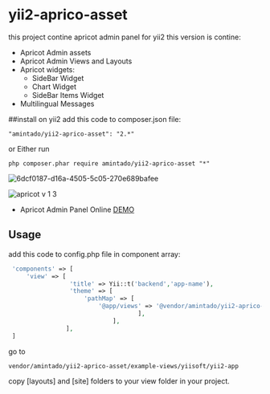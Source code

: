 # yii2-aprico-asset
this project contine apricot admin panel for yii2
this version is contine:
 
 * Apricot Admin assets
 * Apricot Admin Views and Layouts
 * Apricot widgets:
    * SideBar Widget
    *  Chart Widget
    *   SideBar Items Widget
 * Multilingual Messages
 
 ##install on yii2
 add this code to composer.json file:
 ````
 "amintado/yii2-aprico-asset": "2.*"
 ````
or Either run
 ````
 php composer.phar require amintado/yii2-aprico-asset "*"
 ````
 ![6dcf0187-d16a-4505-5c05-270e689bafee](https://cloud.githubusercontent.com/assets/11722893/25552669/2721a498-2cb5-11e7-858f-195ea733356f.png)
 
 ![apricot v 1 3](https://cloud.githubusercontent.com/assets/11722893/25552696/af14f9d6-2cb5-11e7-9aa4-66de11e42527.png)

* Apricot Admin Panel Online [DEMO](http://preview.themeforest.net/item/apricot-navigation-admin-dashboard-template/full_screen_preview/7664475)

Usage
-----
add this code to config.php file in component array:
```php
 'components' => [
     'view' => [
                 'title' => Yii::t('backend','app-name'),
                 'theme' => [
                     'pathMap' => [
                         '@app/views' => '@vendor/amintado/yii2-aprico-asset/example-views/yiisoft/yii2-advanced-app'
                                    ],
                             ],
                ],
 ]
 ```
 
 go to
  ````
 vendor/amintado/yii2-aprico-asset/example-views/yiisoft/yii2-app
 ````
 copy [layouts] and [site] folders to your view folder in your project.
 
 